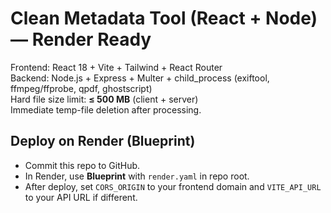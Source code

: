 # Clean Metadata Tool (React + Node) — Render Ready

Frontend: React 18 + Vite + Tailwind + React Router  
Backend: Node.js + Express + Multer + child_process (exiftool, ffmpeg/ffprobe, qpdf, ghostscript)  
Hard file size limit: **≤ 500 MB** (client + server)  
Immediate temp-file deletion after processing.

## Deploy on Render (Blueprint)
- Commit this repo to GitHub.
- In Render, use **Blueprint** with `render.yaml` in repo root.
- After deploy, set `CORS_ORIGIN` to your frontend domain and `VITE_API_URL` to your API URL if different.

